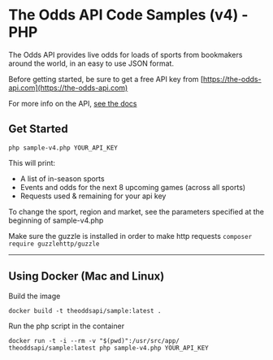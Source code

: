 # The Odds API Code Samples (v4) - PHP

The Odds API provides live odds for loads of sports from bookmakers around the world, in an easy to use JSON format.

Before getting started, be sure to get a free API key from [https://the-odds-api.com](https://the-odds-api.com)

For more info on the API, [see the docs](https://the-odds-api.com/liveapi/guides/v4/)


## Get Started

```
php sample-v4.php YOUR_API_KEY
```

This will print:
- A list of in-season sports
- Events and odds for the next 8 upcoming games (across all sports)
- Requests used & remaining for your api key

To change the sport, region and market, see the parameters specified at the beginning of sample-v4.php

Make sure the guzzle is installed in order to make http requests `composer require guzzlehttp/guzzle`


---


## Using Docker (Mac and Linux)

Build the image

```
docker build -t theoddsapi/sample:latest .
```

Run the php script in the container

```
docker run -t -i --rm -v "$(pwd)":/usr/src/app/ theoddsapi/sample:latest php sample-v4.php YOUR_API_KEY
```

